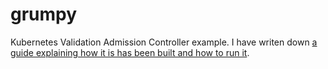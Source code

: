 # grumpy

Kubernetes Validation Admission Controller example. I have writen down [a guide explaining how it is has been built and how to run it](https://docs.giantswarm.io/guides/creating-your-own-admission-controller).
